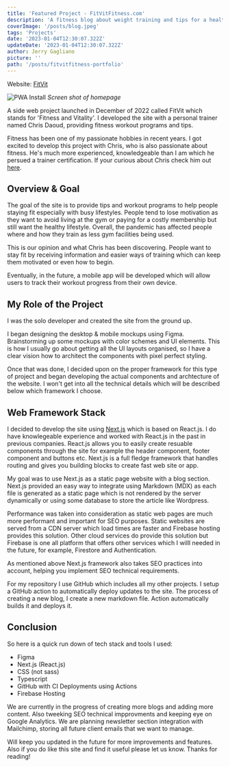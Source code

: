 ```yaml
---
title: 'Featured Project - FitVitFitness.com'
description: 'A fitness blog about weight training and tips for a healthy life style from a personal trainer.'
coverImage: '/posts/blog.jpeg'
tags: 'Projects'
date: '2023-01-04T12:30:07.322Z'
updateDate: '2023-01-04T12:30:07.322Z'
author: Jerry Gagliano
picture: ''
path: '/posts/fitvitfitness-portfolio'
---
```


Website: [FitVit](https://fitvitfitness.com/)

![PWA Install](/posts/fitvit/fitvit-screen.jpg)
*Screen shot of homepage*

A side web project launched in December of 2022 called FitVit which stands for 'Fitness and Vitality'. I developed the site with a personal trainer named Chris Daoud, providing fitness workout programs and tips.

Fitness has been one of my passionate hobbies in recent years. I got excited to develop this project with Chris, who is also passionate about fitness. He's much more experienced, knowledgeable than I am which he persued a trainer certification. If your curious about Chris check him out [here](https://fitvitfitness.com/about/).

## Overview & Goal

The goal of the site is to provide tips and workout programs to help people staying fit especially with busy lifestyles. People tend to lose motivation as they want to avoid living at the gym or paying for a costly membership but still want the healthy lifestyle. Overall, the pandemic has affected people where and how they train as less gym facilities being used. 

This is our opinion and what Chris has been discovering. People want to stay fit by receiving information and easier ways of training which can keep them motivated or even how to begin.

Eventually, in the future, a mobile app will be developed which will allow users to track their workout progress from their own device.

## My Role of the Project

I was the solo developer and created the site from the ground up.

I began designing the desktop & mobile mockups using Figma. Brainstorming up some mockups with color schemes and UI elements. This is how I usually go about getting all the UI layouts organised, so I have a clear vision how to architect the components with pixel perfect styling.

Once that was done, I decided upon on the proper framework for this type of project and began developing the actual components and archtecture of the website. I won't get into all the technical details which will be described below which framework I choose.

## Web Framework Stack

I decided to develop the site using [Next.js](https://nextjs.org/) which is based on React.js. I do have knowlegeable experience and worked with React.js in the past in previous companies. React.js allows you to easily create resuable components through the site for example the header component, footer component and buttons etc. Next.js is a full fledge framework that handles routing and gives you building blocks to create fast web site or app.

My goal was to use Next.js as a static page website with a blog section. Next.js provided an easy way to integrate using Markdown (MDX) as each file is generated as a static page which is not rendered by the server dynamically or using some database to store the article like Wordpress.

Performance was taken into consideration as static web pages are much more performant and important for SEO purposes. Static websites are served from a CDN server which load times are faster and Firebase hosting provides this solution. Other cloud services do provide this solution but Firebase is one all platform that offers other services which I willl needed in the future, for example, Firestore and Authentication.

As mentioned above Next.js framework also takes SEO practices into account, helping you implement SEO technical requirements.

For my repository I use GitHub which includes all my other projects. I setup a GitHub action to automatically deploy updates to the site. The process of creating a new blog, I create a new markdown file. Action automatically builds it and deploys it.

## Conclusion

So here is a quick run down of tech stack and tools I used:

- Figma
- Next.js (React.js)
- CSS (not sass)
- Typescript
- GitHub with CI Deployments using Actions
- Firebase Hosting

We are currently in the progress of creating more blogs and adding more content. Also tweeking SEO technical impprovments and keeping eye on Google Analytics. We are planning newsletter section integration with Mailchimp, storing all future client emails that we want to manage.

Will keep you updated in the future for more improvements and features. Also if you do like this site and find it useful please let us know. Thanks for reading!
